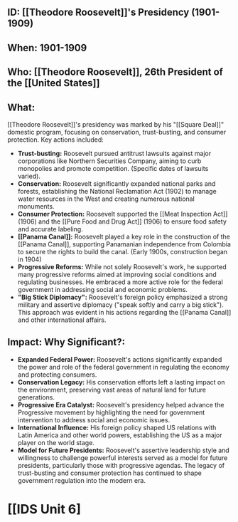 ## ID: [[Theodore Roosevelt]]'s Presidency (1901-1909)

## When: 1901-1909

## Who: [[Theodore Roosevelt]], 26th President of the [[United States]]

## What:  
[[Theodore Roosevelt]]'s presidency was marked by his "[[Square Deal]]" domestic program, focusing on conservation, trust-busting, and consumer protection.  Key actions included:

* **Trust-busting:**  Roosevelt pursued antitrust lawsuits against major corporations like Northern Securities Company, aiming to curb monopolies and promote competition. (Specific dates of lawsuits varied).
* **Conservation:** Roosevelt significantly expanded national parks and forests, establishing the National Reclamation Act (1902) to manage water resources in the West and creating numerous national monuments.
* **Consumer Protection:**  Roosevelt supported the [[Meat Inspection Act]] (1906) and the [[Pure Food and Drug Act]] (1906) to ensure food safety and accurate labeling.
* **[[Panama Canal]]:** Roosevelt played a key role in the construction of the [[Panama Canal]], supporting Panamanian independence from Colombia to secure the rights to build the canal. (Early 1900s, construction began in 1904)
* **Progressive Reforms:** While not solely Roosevelt's work, he supported many progressive reforms aimed at improving social conditions and regulating businesses.  He embraced a more active role for the federal government in addressing social and economic problems.
* **"Big Stick Diplomacy":** Roosevelt's foreign policy emphasized a strong military and assertive diplomacy ("speak softly and carry a big stick").  This approach was evident in his actions regarding the [[Panama Canal]] and other international affairs.


## Impact: Why Significant?:

* **Expanded Federal Power:** Roosevelt's actions significantly expanded the power and role of the federal government in regulating the economy and protecting consumers.
* **Conservation Legacy:** His conservation efforts left a lasting impact on the environment, preserving vast areas of natural land for future generations.
* **Progressive Era Catalyst:**  Roosevelt's presidency helped advance the Progressive movement by highlighting the need for government intervention to address social and economic issues.
* **International Influence:** His foreign policy shaped US relations with Latin America and other world powers, establishing the US as a major player on the world stage.
* **Model for Future Presidents:** Roosevelt's assertive leadership style and willingness to challenge powerful interests served as a model for future presidents, particularly those with progressive agendas.  The legacy of trust-busting and consumer protection has continued to shape government regulation into the modern era.

# [[IDS Unit 6]